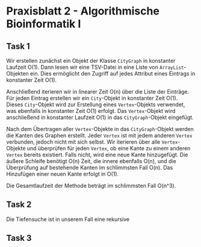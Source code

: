 # Praxisblatt 2 - Algorithmische Bioinformatik I
## Task 1
Wir erstellen zunächst ein Objekt der Klasse `CityGraph` in konstanter Laufzeit O(1). Dann lesen wir eine TSV-Datei in eine Liste von `ArrayList`-Objekten ein. Dies ermöglicht den Zugriff auf jedes Attribut eines Eintrags in konstanter Zeit O(1). 

Anschließend iterieren wir in linearer Zeit O(n) über die Liste der Einträge. Für jeden Eintrag erstellen wir ein `City`-Objekt in konstanter Zeit O(1). Dieses `City`-Objekt wird zur Erstellung eines `Vertex`-Objekts verwendet, was ebenfalls in konstanter Zeit O(1) erfolgt. Das `Vertex`-Objekt wird anschließend in konstanter Laufzeit O(1) in das `CityGraph`-Objekt eingefügt.

Nach dem Übertragen aller `Vertex`-Objekte in das `CityGraph`-Objekt werden die Kanten des Graphen erstellt. Jeder `Vertex` ist mit jedem anderen `Vertex` verbunden, jedoch nicht mit sich selbst. Wir iterieren über alle `Vertex`-Objekte und überprüfen für jeden `Vertex`, ob eine Kante zu einem anderen `Vertex` bereits existiert. Falls nicht, wird eine neue Kante hinzugefügt. Die äußere Schleife benötigt O(n) Zeit, die innere ebenfalls O(n), und die Überprüfung auf bestehende Kanten im schlimmsten Fall O(n). Das Hinzufügen einer neuen Kante erfolgt in O(1).

Die Gesamtlaufzeit der Methode beträgt im schlimmsten Fall O(n^3).
## Task 2
Die Tiefensuche ist in unserem Fall eine rekursive
## Task 3
